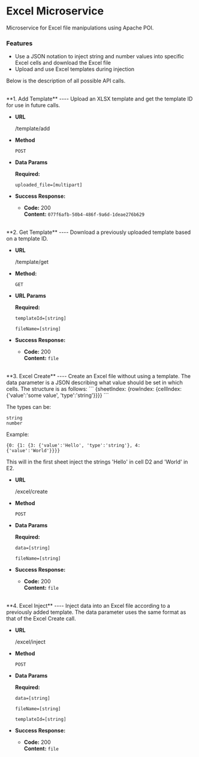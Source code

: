 # Excel Microservice
Microservice for Excel file manipulations using Apache POI.

### Features
- Use a JSON notation to inject string and number values into specific Excel cells and download the Excel file
- Upload and use Excel templates during injection

Below is the description of all possible API calls.
 
<br/>
**1. Add Template**
----
  Upload an XLSX template and get the template ID for use in future calls.

* **URL**

  /template/add

* **Method**

  `POST`
  
*  **Data Params**

   **Required:**
 
   `uploaded_file=[multipart]`

* **Success Response:**

  * **Code:** 200 <br />
    **Content:** `077f6afb-50b4-486f-9a6d-1deae276b629`

<br/>
**2. Get Template**
----
  Download a previously uploaded template based on a template ID.

* **URL**

  /template/get

* **Method:**

  `GET`
  
*  **URL Params**

   **Required:**
 
   `templateId=[string]`

   `fileName=[string]`


* **Success Response:**

  * **Code:** 200 <br />
    **Content:** `file`

<br/>
**3. Excel Create**
----
  Create an Excel file without using a template.
  The data parameter is a JSON describing what value should be set in which cells.
  The structure is as follows:
  ```
  {sheetIndex: {rowIndex: {cellIndex: {'value':'some value', 'type':'string'}}}}
  ```
  
  The types can be:
  ```
  string
  number
  ```
  
  Example:
  ```
  {0: {1: {3: {'value':'Hello', 'type':'string'}, 4: {'value':'World'}}}}
  ```
  
  This will in the first sheet inject the strings 'Hello' in cell D2 and 'World' in E2. 

* **URL**

  /excel/create

* **Method**

  `POST`
  
*  **Data Params**

   **Required:**

   `data=[string]`
 
   `fileName=[string]`


* **Success Response:**

  * **Code:** 200 <br />
    **Content:** `file`
 
<br/>
**4. Excel Inject**
----
  Inject data into an Excel file according to a previously added template.
  The data parameter uses the same format as that of the Excel Create call.

* **URL**

  /excel/inject

* **Method**

  `POST`
  
*  **Data Params**

   **Required:**

   `data=[string]`
 
   `fileName=[string]`
  
    `templateId=[string]`


* **Success Response:**

  * **Code:** 200 <br />
    **Content:** `file`
 
